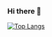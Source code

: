 ### Hi there 👋

[![Top Langs](https://github-readme-stats.vercel.app/api/top-langs/?username=minechanjp&layout=compact)](https://github.com/anuraghazra/github-readme-stats)
